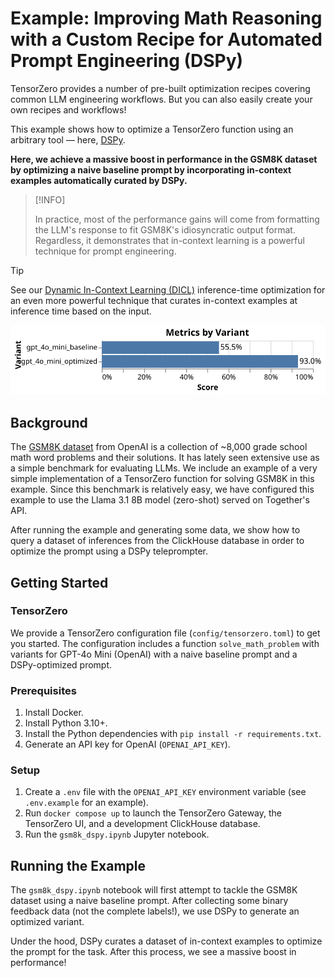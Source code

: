 # Example: Improving Math Reasoning with a Custom Recipe for Automated Prompt Engineering (DSPy)

TensorZero provides a number of pre-built optimization recipes covering common LLM engineering workflows.
But you can also easily create your own recipes and workflows!

This example shows how to optimize a TensorZero function using an arbitrary tool — here, [DSPy](https://github.com/stanfordnlp/dspy).

**Here, we achieve a massive boost in performance in the GSM8K dataset by optimizing a naive baseline prompt by incorporating in-context examples automatically curated by DSPy.**

> [!INFO]
>
> In practice, most of the performance gains will come from formatting the LLM's response to fit GSM8K's idiosyncratic output format.
> Regardless, it demonstrates that in-context learning is a powerful technique for prompt engineering.

> [!TIP]
>
> See our [Dynamic In-Context Learning (DICL)](https://www.tensorzero.com/docs/gateway/guides/inference-time-optimizations#dynamic-in-context-learning-dicl) inference-time optimization for an even more powerful technique that curates in-context examples at inference time based on the input.

<p align="center"><img src="results.svg" alt="Results"/></p>

## Background

The [GSM8K dataset](https://github.com/openai/grade-school-math) from OpenAI is a collection of ~8,000 grade school math word problems and their solutions.
It has lately seen extensive use as a simple benchmark for evaluating LLMs.
We include an example of a very simple implementation of a TensorZero function for solving GSM8K in this example.
Since this benchmark is relatively easy, we have configured this example to use the Llama 3.1 8B model (zero-shot) served on Together's API.

After running the example and generating some data, we show how to query a dataset of inferences from the ClickHouse database in order to optimize the prompt using a DSPy teleprompter.

## Getting Started

### TensorZero

We provide a TensorZero configuration file (`config/tensorzero.toml`) to get you started.
The configuration includes a function `solve_math_problem` with variants for GPT-4o Mini (OpenAI) with a naive baseline prompt and a DSPy-optimized prompt.

### Prerequisites

1. Install Docker.
2. Install Python 3.10+.
3. Install the Python dependencies with `pip install -r requirements.txt`.
4. Generate an API key for OpenAI (`OPENAI_API_KEY`).

### Setup

1. Create a `.env` file with the `OPENAI_API_KEY` environment variable (see `.env.example` for an example).
2. Run `docker compose up` to launch the TensorZero Gateway, the TensorZero UI, and a development ClickHouse database.
3. Run the `gsm8k_dspy.ipynb` Jupyter notebook.

## Running the Example

The `gsm8k_dspy.ipynb` notebook will first attempt to tackle the GSM8K dataset using a naive baseline prompt.
After collecting some binary feedback data (not the complete labels!), we use DSPy to generate an optimized variant.

Under the hood, DSPy curates a dataset of in-context examples to optimize the prompt for the task.
After this process, we see a massive boost in performance!

